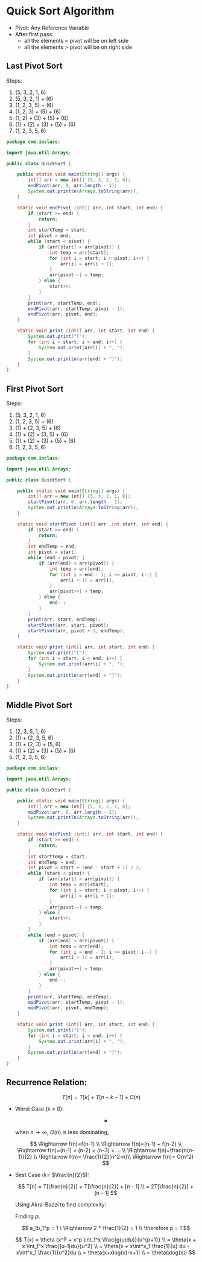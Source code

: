 # Quick Sort Algorithm

- Pivot: Any Reference Variable
- After first pass:
    - all the elements < pivot will be on left side
    - all the elements > pivot will be on right side

## Last Pivot Sort

Steps:

1. (5, 3, 2, 1, 6)
2. (5, 3, 2, 1) + (6)
3. (1, 2, 3, 5) + (6)
4. (1, 2, 3) + (5) + (6)
5. (1, 2) + (3) + (5) + (6)
6. (1) + (2) + (3) + (5) + (6)
7. (1, 2, 3, 5, 6)

```java
package com.inclass;

import java.util.Arrays;

public class QuickSort {

    public static void main(String[] args) {
        int[] arr = new int[] {5, 3, 2, 1, 6};
        endPivot(arr, 0, arr.length - 1);
        System.out.println(Arrays.toString(arr));
    }

    static void endPivot (int[] arr, int start, int end) {
        if (start >= end) {
            return;
        }
        int startTemp = start;
        int pivot = end;
        while (start < pivot) {
            if (arr[start] > arr[pivot]) {
                int temp = arr[start];
                for (int i = start; i < pivot; i++) {
                    arr[i] = arr[i + 1];
                }
                arr[pivot--] = temp;
            } else {
                start++;
            }
        }
        print(arr, startTemp, end);
        endPivot(arr, startTemp, pivot - 1);
        endPivot(arr, pivot, end);
    }

    static void print (int[] arr, int start, int end) {
        System.out.print("[");
        for (int i = start; i < end; i++) {
            System.out.print(arr[i] + ", ");
        }
        System.out.println(arr[end] + "]");
    }
}
```

## First Pivot Sort

Steps:

1. (5, 3, 2, 1, 6)
2. (1, 2, 3, 5) + (6)
3. (1) + (2, 3, 5) + (6)
4. (1) + (2) + (3, 5) + (6)
5. (1) + (2) + (3) + (5) + (6)
6. (1, 2, 3, 5, 6)

```java
package com.inclass;

import java.util.Arrays;

public class QuickSort {

    public static void main(String[] args) {
        int[] arr = new int[] {5, 3, 2, 1, 6};
        startPivot(arr, 0, arr.length - 1);
        System.out.println(Arrays.toString(arr));
    }

    static void startPivot (int[] arr ,int start, int end) {
        if (start >= end) {
            return;
        }
        int endTemp = end;
        int pivot = start;
        while (end > pivot) {
            if (arr[end] < arr[pivot]) {
                int temp = arr[end];
                for (int i = end - 1; i >= pivot; i--) {
                    arr[i + 1] = arr[i];
                }
                arr[pivot++] = temp;
            } else {
                end--;
            }
        }
        print(arr, start, endTemp);
        startPivot(arr, start, pivot);
        startPivot(arr, pivot + 1, endTemp);
    }

    static void print (int[] arr, int start, int end) {
        System.out.print("[");
        for (int i = start; i < end; i++) {
            System.out.print(arr[i] + ", ");
        }
        System.out.println(arr[end] + "]");
    }
}
```

## Middle Pivot Sort

Steps:

1. (2, 3, 5, 1, 6)
2. (1) + (2, 3, 5, 6)
3. (1) + (2, 3) + (5, 6)
4. (1) + (2) + (3) + (5) + (6)
5. (1, 2, 3, 5, 6)

```java
package com.inclass;

import java.util.Arrays;

public class QuickSort {

    public static void main(String[] args) {
        int[] arr = new int[] {5, 3, 2, 1, 6};
        midPivot(arr, 0, arr.length - 1);
        System.out.println(Arrays.toString(arr));
    }

    static void midPivot (int[] arr, int start, int end) {
        if (start >= end) {
            return;
        }
        int startTemp = start;
        int endTemp = end;
        int pivot = start + (end - start + 1) / 2;
        while (start < pivot) {
            if (arr[start] > arr[pivot]) {
                int temp = arr[start];
                for (int i = start; i < pivot; i++) {
                    arr[i] = arr[i + 1];
                }
                arr[pivot--] = temp;
            } else {
                start++;
            }
        }
        while (end > pivot) {
            if (arr[end] < arr[pivot]) {
                int temp = arr[end];
                for (int i = end - 1; i >= pivot; i--) {
                    arr[i + 1] = arr[i];
                }
                arr[pivot++] = temp;
            } else {
                end--;
            }
        }
        print(arr, startTemp, endTemp);
        midPivot(arr, startTemp, pivot - 1);
        midPivot(arr, pivot, endTemp);
    }

    static void print (int[] arr, int start, int end) {
        System.out.print("[");
        for (int i = start; i < end; i++) {
            System.out.print(arr[i] + ", ");
        }
        System.out.println(arr[end] + "]");
    }
}
```

## Recurrence Relation:

$$
T[n] = T[k] + T[n-k-1] + O(n)
$$

- Worst Case (k = 0):
    
    $$
    ⁍
    $$
    
    when $n \rightarrow \infty, \ O(n)$ is less dominating,
    
    $$
    \Rightarrow f(n)=f(n-1) \\
    \Rightarrow f(n)=(n-1) + f(n-2) \\
    \Rightarrow f(n)=(n-1) + (n-2) + (n-3) + ... \\
    \Rightarrow f(n)=\frac{n(n-1)}{2} \\ \Rightarrow f(n)= \frac{1}{2}(n^2-n)\\ \Rightarrow f(n)= O(n^2)
    $$
    
- Best Case (k= $\frac{n}{2}$):
    
    $$
    T[n] = T[\frac{n}{2}] + T[\frac{n}{2}] + [n - 1] \\ =  2T[\frac{n}{2}] + [n - 1]
    $$
    
    Using Akra-Bazzi to find complexity:
    
    Finding $p,$
    
    $$
    a_1b_1^p = 1 \ \Rightarrow 2 * \frac{1}{2} = 1 \\
    \therefore p = 1
    $$
    
    $$
    T(x) = \theta (x^P + x^p \int_1^x \frac{g(u)du)}{u^{p+1}} \\
    = \theta(x + x \int_1^x \frac{(u-1)du}{u^2} \\
    = \theta(x + x\int^x_1 \frac{1}{u} du - x\int^x_1 \frac{1}{u^2}du \\
    = \theta(x+xlog(x)-x+1) \\
    = \theta(xlog(x))
    $$